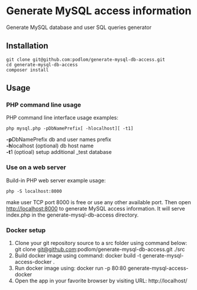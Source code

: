 # Generate MySQL access information

Generate MySQL database and user SQL queries generator

## Installation

    git clone git@github.com:podlom/generate-mysql-db-access.git
    cd generate-mysql-db-access
    composer install

## Usage

### PHP command line usage

PHP command line interface usage examples:

    php mysql.php -pDbNamePrefix[ -hlocalhost][ -t1]

**-p**DbNamePrefix db and user names prefix<br>
**-h**localhost (optional) db host name<br>
**-t**1 (optioal) setup additional _test database<br>

### Use on a web server

Build-in PHP web server example usage:

    php -S localhost:8000
    
make user TCP port 8000 is free or use any other available port.
Then open [http://localhost:8000](http://localhost:8000) to generate MySQL access information.
It will serve index.php in the generate-mysql-db-access directory.

### Docker setup

1. Clone your git repository source to a src folder using command below:
    git clone git@github.com:podlom/generate-mysql-db-access.git ./src
2. Build docker image using command:
    docker build -t generate-mysql-access-docker .
3. Run docker image using:
    docker run -p 80:80 generate-mysql-access-docker
4. Open the app in your favorite browser by visiting URL: http://localhost/
